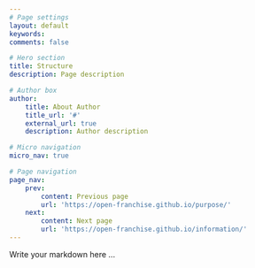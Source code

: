```yaml
---
# Page settings
layout: default
keywords:
comments: false

# Hero section
title: Structure
description: Page description

# Author box
author:
    title: About Author
    title_url: '#'
    external_url: true
    description: Author description

# Micro navigation
micro_nav: true

# Page navigation
page_nav:
    prev:
        content: Previous page
        url: 'https://open-franchise.github.io/purpose/'
    next:
        content: Next page
        url: 'https://open-franchise.github.io/information/'
---
```


Write your markdown here ...
